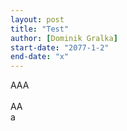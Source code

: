 ```yaml
---
layout: post
title: "Test"
author: [Dominik Gralka]
start-date: "2077-1-2"
end-date: "x"
---
```

AAA<br><br>AA<br>a